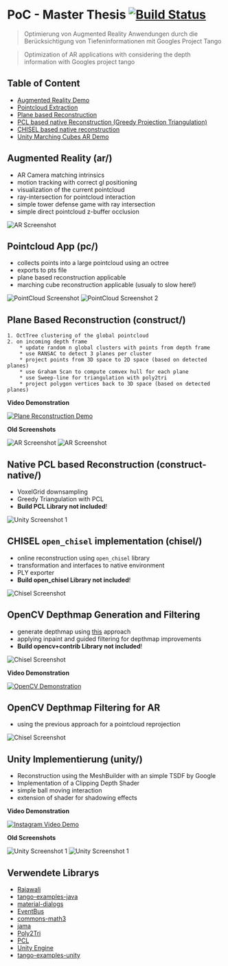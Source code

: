 # PoC - Master Thesis [![Build Status](https://travis-ci.org/stetro/project-tango-poc.svg?branch=master)](https://travis-ci.org/stetro/project-tango-poc)

> Optimierung von Augmented Reality Anwendungen durch die Berücksichtigung von Tiefeninformationen mit Googles Project Tango

> Optimization of AR applications with considering the depth information with Googles project tango

## Table of Content
* [Augmented Reality Demo](https://github.com/stetro/project-tango-poc#augmented-reality-ar)
* [Pointcloud Extraction](https://github.com/stetro/project-tango-poc#pointcloud-app-pc)
* [Plane based Reconstruction](https://github.com/stetro/project-tango-poc#plane-based-reconstruction-construct)
* [PCL based native Reconstruction (Greedy Projection Triangulation)](https://github.com/stetro/project-tango-poc#native-implementierung-construct-native)
* [CHISEL based native reconstruction](https://github.com/stetro/project-tango-poc#chisel-open_chisel-implementation-chisel)
* [Unity Marching Cubes AR Demo](https://github.com/stetro/project-tango-poc#unity-implementierung-unity)


## Augmented Reality (ar/)
* AR Camera matching intrinsics
* motion tracking with correct gl positioning
* visualization of the current pointcloud
* ray-intersection for pointcloud interaction
* simple tower defense game with ray intersection
* simple direct pointcloud z-buffer occlusion

![AR Screenshot](img/ar.png)

## Pointcloud App (pc/)
* collects points into a large pointcloud using an octree
* exports to pts file
* plane based reconstruction applicable
* marching cube reconstruction applicable (usualy to slow here!)

![PointCloud Screenshot](img/pc.png)
![PointCloud Screenshot 2](img/pc2.png)

## Plane Based Reconstruction (construct/)
```
1. OctTree clustering of the global pointcloud
2. on incoming depth frame
	* update random n global clusters with points from depth frame
	* use RANSAC to detect 3 planes per cluster
	* project points from 3D space to 2D space (based on detected planes)
	* use Graham Scan to compute comvex hull for each plane
	* use Sweep‐line for triangulation with poly2tri
	* project polygon vertices back to 3D space (based on detected planes)
```
**Video Demonstration**

[![Plane Reconstruction Demo](http://img.youtube.com/vi/SMg69wIPoxQ/0.jpg)](https://www.youtube.com/watch?v=SMg69wIPoxQ)

**Old Screenshots**

![AR Screenshot](img/construct.png)
![AR Screenshot](img/marchingcube.png)

## Native PCL based Reconstruction (construct-native/)
* VoxelGrid downsampling
* Greedy Triangulation with PCL
* __Build PCL Library not included__!

![Unity Screenshot 1](img/native.png)

## CHISEL `open_chisel` implementation (chisel/)

* online reconstruction using `open_chisel` library
* transformation and interfaces to native environment
* PLY exporter
* __Build open_chisel Library not included__!

![Chisel Screenshot](img/chisel.png)

## OpenCV Depthmap Generation and Filtering

* generate depthmap using [this](http://stackoverflow.com/questions/34901155/project-tango-depthmap-transformation-from-xyzij-data/34905235#34905235) approach
* applying inpaint and guided filtering for depthmap improvements
* __Build opencv+contrib Library not included__!

![Chisel Screenshot](img/opencv.png)

**Video Demonstration**

[![OpenCV Demonstration](http://img.youtube.com/vi/D6FcBPK7sYc/0.jpg)](https://www.youtube.com/watch?v=D6FcBPK7sYc)

## OpenCV Depthmap Filtering for AR

* using the previous approach for a pointcloud reprojection

![Chisel Screenshot](img/opencv-ar.png)


## Unity Implementierung (unity/)
* Reconstruction using the MeshBuilder with an simple TSDF by Google
* Implementation of a Clipping Depth Shader
* simple ball moving interaction
* extension of shader for shadowing effects

**Video Demonstration**

[![Instagram Video Demo](https://scontent-ams2-1.cdninstagram.com/hphotos-xpt1/t51.2885-15/e15/12356515_1540820419541546_2101008470_n.jpg)](https://www.instagram.com/p/-9XvFoh_D4/)

**Old Screenshots**

![Unity Screenshot 1](img/unity1.png)
![Unity Screenshot 1](img/unity2.png)

## Verwendete Librarys
* [Rajawali](https://github.com/Rajawali/Rajawali)
* [tango-examples-java](https://github.com/googlesamples/tango-examples-java)
* [material-dialogs](https://github.com/afollestad/material-dialogs)
* [EventBus](https://github.com/greenrobot/EventBus)
* [commons-math3](https://commons.apache.org/math/)
* [jama](http://math.nist.gov/javanumerics/jama/)
* [Poly2Tri](http://code.google.com/p/poly2tri/)
* [PCL](http://pointclouds.org/)
* [Unity Engine](https://unity3d.com/)
* [tango-examples-unity](https://github.com/googlesamples/tango-examples-unity)
